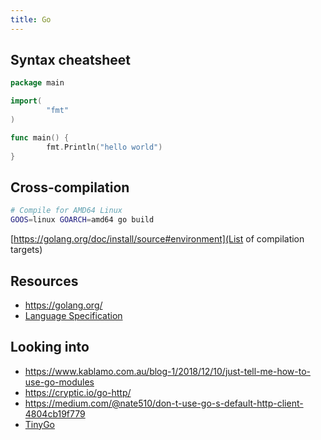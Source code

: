 ```yaml
---
title: Go
---
```


## Syntax cheatsheet

```go
package main

import(
        "fmt"
)

func main() {
        fmt.Println("hello world")
}
```

## Cross-compilation
```bash
# Compile for AMD64 Linux
GOOS=linux GOARCH=amd64 go build
```

[https://golang.org/doc/install/source#environment](List of compilation targets)

## Resources

* <https://golang.org/>
* [Language Specification](https://golang.org/ref/spec)

## Looking into

* https://www.kablamo.com.au/blog-1/2018/12/10/just-tell-me-how-to-use-go-modules
* https://cryptic.io/go-http/
* https://medium.com/@nate510/don-t-use-go-s-default-http-client-4804cb19f779
* [TinyGo](https://tinygo.org/)
